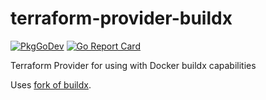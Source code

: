 # terraform-provider-buildx
[![PkgGoDev](https://img.shields.io/badge/go.dev-docs-007d9c?logo=go&logoColor=white)](https://pkg.go.dev/github.com/abergmeier/terraform-provider-buildx)
[![Go Report Card](https://goreportcard.com/badge/github.com/docker/buildx)](https://goreportcard.com/report/github.com/abergmeier/terraform-provider-buildx)

Terraform Provider for using with Docker buildx capabilities

Uses [fork of buildx](https://github.com/abergmeier/buildx).
